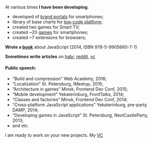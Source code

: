 At various times **I have been developing**:
- developed of [brand portals](https://bakhirev.pro/demo/portfolio/mobile.png) for smartphones;
- library of base charts for [low-code platform](https://bakhirev.pro/demo/portfolio/pleeco.png);
- сreated two games for Smart TV;
- сreated ~20 [games](https://bakhirev.pro/demo/portfolio/games.png) for smartphones;
- сreated ~7 extensions for browsers;

**Wrote a [book](https://github.com/MikhalevValentin/JavaScript_Books/blob/master/%D0%A1%D1%8E%D1%80%D1%80%D0%B5%D0%B0%D0%BB%D0%B8%D0%B7%D0%BC%20%D0%BD%D0%B0%20JavaScript(2014%2C%20%D0%90.%20%D0%91%D0%B0%D1%85%D0%B8%D1%80%D0%B5%D0%B2).pdf)** about JavaScript (2014, ISBN 978-5-9905660-7-1)

**Sometimes write articles** on [habr](https://habr.com/ru/users/bakhirev/), [reddit](https://www.reddit.com/r/github/comments/1bvtsl3/how_i_parsed_git_statistics/), [vc](https://vc.ru/tribuna/1283182-ya-napisal-instrument-analiza-komandy-dlya-timlidov-i-prishel-k-uspehu-net)

#### Public speech:
- “Build and compression” Web Academy, 2016;
- “Localization” St. Petersburg, IMeetup, 2015;
- “Architecture in games” Minsk, Frontend Dev Conf, 2015;
- “Mobile development” Yekaterinburg, FrontTalks, 2014;
- “Classes and factories” Minsk, Frontend Dev Conf, 2014;
- “Cross-platform JavaScript applications” Yekaterinburg, pre-party DAMP, 2014;
- “Developing games in JavaScript” St. Petersburg, NextCastleParty, 2013;
- and etc.

I am ready to work on your new projects. My [VC](https://bakhirev.pro/demo/portfolio/index.pdf)